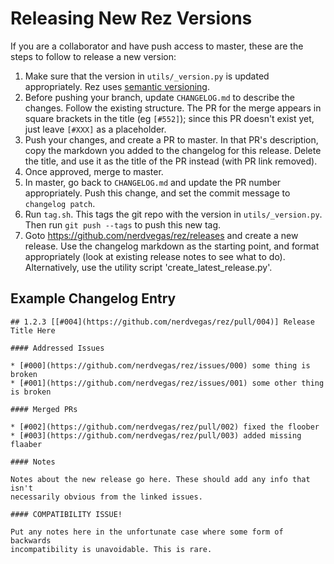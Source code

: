 # Releasing New Rez Versions

If you are a collaborator and have push access to master, these are the steps to
follow to release a new version:

1. Make sure that the version in `utils/_version.py` is updated appropriately.
   Rez uses [semantic versioning](https://semver.org/).
1. Before pushing your branch, update `CHANGELOG.md` to describe the changes. Follow
   the existing structure. The PR for the merge appears in square brackets in the
   title (eg `[#552]`); since this PR doesn't exist yet, just leave `[#XXX]` as a
   placeholder.
2. Push your changes, and create a PR to master. In that PR's description, copy
   the markdown you added to the changelog for this release. Delete the title,
   and use it as the title of the PR instead (with PR link removed).
3. Once approved, merge to master.
4. In master, go back to `CHANGELOG.md` and update the PR number appropriately.
   Push this change, and set the commit message to `changelog patch`.
5. Run `tag.sh`. This tags the git repo with the version in `utils/_version.py`.
   Then run `git push --tags` to push this new tag.
6. Goto https://github.com/nerdvegas/rez/releases and create a new release. Use
   the changelog markdown as the starting point, and format appropriately (look
   at existing release notes to see what to do). Alternatively, use the utility
   script 'create_latest_release.py'.

## Example Changelog Entry

```
## 1.2.3 [[#004](https://github.com/nerdvegas/rez/pull/004)] Release Title Here

#### Addressed Issues

* [#000](https://github.com/nerdvegas/rez/issues/000) some thing is broken
* [#001](https://github.com/nerdvegas/rez/issues/001) some other thing is broken

#### Merged PRs

* [#002](https://github.com/nerdvegas/rez/pull/002) fixed the floober
* [#003](https://github.com/nerdvegas/rez/pull/003) added missing flaaber

#### Notes

Notes about the new release go here. These should add any info that isn't
necessarily obvious from the linked issues.

#### COMPATIBILITY ISSUE!

Put any notes here in the unfortunate case where some form of backwards
incompatibility is unavoidable. This is rare.
```
